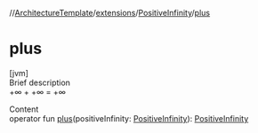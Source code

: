 //[ArchitectureTemplate](../../index.md)/[extensions](../index.md)/[PositiveInfinity](index.md)/[plus](plus.md)



# plus  
[jvm]  
Brief description  
+∞ + +∞ = +∞  
  
  
Content  
operator fun [plus](plus.md)(positiveInfinity: [PositiveInfinity](index.md)): [PositiveInfinity](index.md)  



